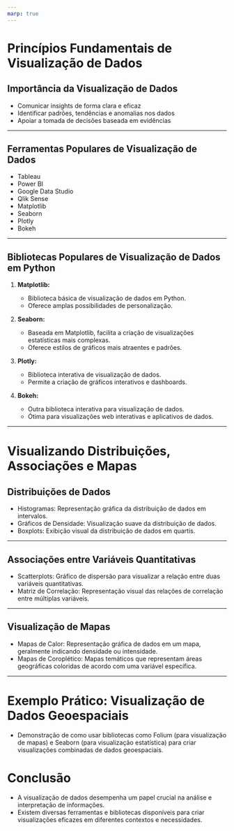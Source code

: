 ```yaml
---
marp: true
---
```


# Princípios Fundamentais de Visualização de Dados

## Importância da Visualização de Dados

- Comunicar insights de forma clara e eficaz
- Identificar padrões, tendências e anomalias nos dados
- Apoiar a tomada de decisões baseada em evidências

---

## Ferramentas Populares de Visualização de Dados

- Tableau
- Power BI
- Google Data Studio
- Qlik Sense
- Matplotlib
- Seaborn
- Plotly
- Bokeh

---

## Bibliotecas Populares de Visualização de Dados em Python

1. **Matplotlib:**
   - Biblioteca básica de visualização de dados em Python.
   - Oferece amplas possibilidades de personalização.
   
2. **Seaborn:**
   - Baseada em Matplotlib, facilita a criação de visualizações estatísticas mais complexas.
   - Oferece estilos de gráficos mais atraentes e padrões.
   
3. **Plotly:**
   - Biblioteca interativa de visualização de dados.
   - Permite a criação de gráficos interativos e dashboards.
   
4. **Bokeh:**
   - Outra biblioteca interativa para visualização de dados.
   - Ótima para visualizações web interativas e aplicativos de dados.

---


# Visualizando Distribuições, Associações e Mapas

## Distribuições de Dados

- Histogramas: Representação gráfica da distribuição de dados em intervalos.
- Gráficos de Densidade: Visualização suave da distribuição de dados.
- Boxplots: Exibição visual da distribuição de dados em quartis.

---

## Associações entre Variáveis Quantitativas

- Scatterplots: Gráfico de dispersão para visualizar a relação entre duas variáveis quantitativas.
- Matriz de Correlação: Representação visual das relações de correlação entre múltiplas variáveis.

---

## Visualização de Mapas

- Mapas de Calor: Representação gráfica de dados em um mapa, geralmente indicando densidade ou intensidade.
- Mapas de Coroplético: Mapas temáticos que representam áreas geográficas coloridas de acordo com uma variável específica.

---

# Exemplo Prático: Visualização de Dados Geoespaciais

- Demonstração de como usar bibliotecas como Folium (para visualização de mapas) e Seaborn (para visualização estatística) para criar visualizações combinadas de dados geoespaciais.


# Conclusão

- A visualização de dados desempenha um papel crucial na análise e interpretação de informações.
- Existem diversas ferramentas e bibliotecas disponíveis para criar visualizações eficazes em diferentes contextos e necessidades.